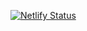 [![Netlify Status](https://api.netlify.com/api/v1/badges/f1ab49f7-06d7-4dc9-a236-1217142905ac/deploy-status)](https://app.netlify.com/sites/echoedlabs/deploys)
